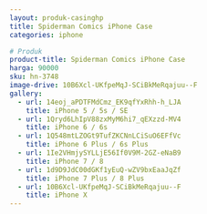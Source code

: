 ```yaml
---
layout: produk-casinghp
title: Spiderman Comics iPhone Case
categories: iphone

# Produk
product-title: Spiderman Comics iPhone Case
harga: 90000
sku: hn-3748
image-drive: 10B6Xcl-UKfpeMqJ-SCiBkMeRqajuu--F
gallery:
  - url: 14eoj_aPDTFMdCmz_EK9qfYxRhh-h_LJA
    title: iPhone 5 / 5s / SE
  - url: 1Qryd6LhIpV88zxMyM6hi7_qEXzzd-MV4
    title: iPhone 6 / 6s
  - url: 1Q548mtLZOGt9TufZKCNnLCiSuO6EFfVc
    title: iPhone 6 Plus / 6s Plus
  - url: 1Ie2VHmjySYLLjE56If0V9M-2GZ-eNaB9
    title: iPhone 7 / 8
  - url: 1d9D9JdC00dGKf1yEuQ-wZV9bxEaaJqZf
    title: iPhone 7 Plus / 8 Plus
  - url: 10B6Xcl-UKfpeMqJ-SCiBkMeRqajuu--F
    title: iPhone X
---
```

